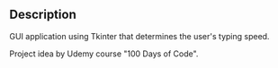 ## Description
GUI application using Tkinter that determines the user's typing speed. 

Project idea by Udemy course "100 Days of Code".